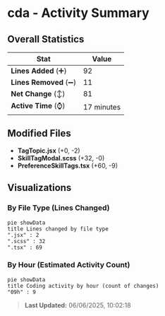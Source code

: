 # cda - Activity Summary 

## Overall Statistics

| Stat                   | Value                                                             |
| ---------------------- | ----------------------------------------------------------------- |
| **Lines Added** (➕)   | 92                                          |
| **Lines Removed** (➖) | 11                                        |
| **Net Change** (↕)    | 81                |
| **Active Time** (⌚)   | 17 minutes |


## Modified Files
- **TagTopic.jsx** (+0, -2)
- **SkillTagModal.scss** (+32, -0)
- **PreferenceSkillTags.tsx** (+60, -9)

## Visualizations

### By File Type (Lines Changed)

```mermaid
pie showData
title Lines changed by file type
".jsx" : 2
".scss" : 32
".tsx" : 69
```

### By Hour (Estimated Activity Count)

```mermaid
pie showData
title Coding activity by hour (count of changes)
"09h" : 9
```


> **Last Updated:** 06/06/2025, 10:02:18